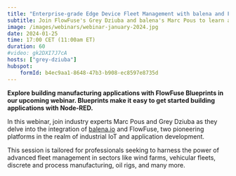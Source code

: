 ```yaml
---
title: "Enterprise-grade Edge Device Fleet Management with balena and FlowFuse"
subtitle: Join FlowFuse's Grey Dziuba and balena's Marc Pous to learn about Fleet Management.
image: /images/webinars/webinar-january-2024.jpg
date: 2024-01-25
time: 17:00 CET (11:00am ET) 
duration: 60
#video: gk2DXI7J7cA
hosts: ["grey-dziuba"]
hubspot:
    formId: b4ec9aa1-8648-47b3-b908-ec8597e8735d
---
```


**Explore building manufacturing applications with FlowFuse Blueprints in our upcoming webinar. Blueprints make it easy to get started building applications with Node-RED.**

<!--more-->

In this webinar, join industry experts Marc Pous and Grey Dziuba as they delve into the integration of [balena.io](https://www.balena.io/) and FlowFuse, two pioneering platforms in the realm of industrial IoT and application development. 

This session is tailored for professionals seeking to harness the power of advanced fleet management in sectors like wind farms, vehicular fleets, discrete and process manufacturing, oil rigs, and many more.






